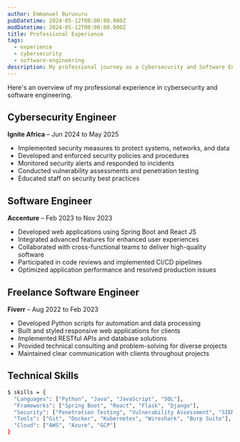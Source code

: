 ```yaml
---
author: Emmanuel Buruvuru
pubDatetime: 2024-05-12T00:00:00.000Z
modDatetime: 2024-05-12T00:00:00.000Z
title: Professional Experience
tags:
  - experience
  - cybersecurity
  - software-engineering
description: My professional journey as a Cybersecurity and Software Engineer.
---
```


Here's an overview of my professional experience in cybersecurity and software engineering.

## Cybersecurity Engineer
**Ignite Africa** – Jun 2024 to May 2025

- Implemented security measures to protect systems, networks, and data
- Developed and enforced security policies and procedures
- Monitored security alerts and responded to incidents
- Conducted vulnerability assessments and penetration testing
- Educated staff on security best practices

## Software Engineer
**Accenture** – Feb 2023 to Nov 2023

- Developed web applications using Spring Boot and React JS
- Integrated advanced features for enhanced user experiences
- Collaborated with cross-functional teams to deliver high-quality software
- Participated in code reviews and implemented CI/CD pipelines
- Optimized application performance and resolved production issues

## Freelance Software Engineer
**Fiverr** – Aug 2022 to Feb 2023

- Developed Python scripts for automation and data processing
- Built and styled responsive web applications for clients
- Implemented RESTful APIs and database solutions
- Provided technical consulting and problem-solving for diverse projects
- Maintained clear communication with clients throughout projects

## Technical Skills

```bash
$ skills = {
  "Languages": ["Python", "Java", "JavaScript", "SQL"],
  "Frameworks": ["Spring Boot", "React", "Flask", "Django"],
  "Security": ["Penetration Testing", "Vulnerability Assessment", "SIEM", "Firewalls"],
  "Tools": ["Git", "Docker", "Kubernetes", "Wireshark", "Burp Suite"],
  "Cloud": ["AWS", "Azure", "GCP"]
}